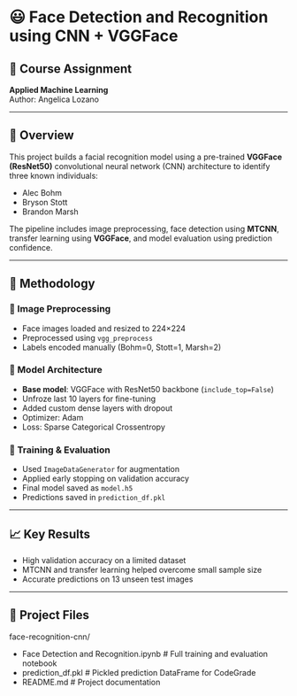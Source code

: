 # 😃 Face Detection and Recognition using CNN + VGGFace

## 📘 Course Assignment  
**Applied Machine Learning**  
Author: Angelica Lozano  

---

## 📌 Overview  
This project builds a facial recognition model using a pre-trained **VGGFace (ResNet50)** convolutional neural network (CNN) architecture to identify three known individuals:
- Alec Bohm  
- Bryson Stott  
- Brandon Marsh  

The pipeline includes image preprocessing, face detection using **MTCNN**, transfer learning using **VGGFace**, and model evaluation using prediction confidence.

---

## 🧪 Methodology

### 🔹 Image Preprocessing
- Face images loaded and resized to 224×224
- Preprocessed using `vgg_preprocess`
- Labels encoded manually (Bohm=0, Stott=1, Marsh=2)

### 🔹 Model Architecture
- **Base model**: VGGFace with ResNet50 backbone (`include_top=False`)
- Unfroze last 10 layers for fine-tuning
- Added custom dense layers with dropout
- Optimizer: Adam  
- Loss: Sparse Categorical Crossentropy

### 🔹 Training & Evaluation
- Used `ImageDataGenerator` for augmentation
- Applied early stopping on validation accuracy
- Final model saved as `model.h5`
- Predictions saved in `prediction_df.pkl`

---

## 📈 Key Results
- High validation accuracy on a limited dataset
- MTCNN and transfer learning helped overcome small sample size
- Accurate predictions on 13 unseen test images

---

## 📁 Project Files
face-recognition-cnn/
- Face Detection and Recognition.ipynb # Full training and evaluation notebook
- prediction_df.pkl # Pickled prediction DataFrame for CodeGrade
- README.md # Project documentation
